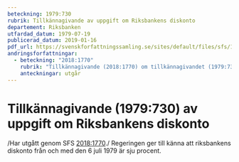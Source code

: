 ```yaml
---
beteckning: 1979:730
rubrik: Tillkännagivande av uppgift om Riksbankens diskonto
departement: Riksbanken
utfardad_datum: 1979-07-19
publicerad_datum: 2019-01-16
pdf_url: https://svenskforfattningssamling.se/sites/default/files/sfs/1979-07/SFS1979-730.pdf
andringsforfattningar:
  - beteckning: "2018:1770"
    rubrik: "Tillkännagivande (2018:1770) om tillkännagivandet (1979:730) av uppgift om Riksbankens diskonto"
    anteckningar: utgår
---
```


# Tillkännagivande (1979:730) av uppgift om Riksbankens diskonto

/Har utgått genom SFS [2018:1770](https://selex.se/eli/sfs/2018/1770)./ Regeringen ger till känna att riksbankens diskonto från och med den 6 juli 1979 är sju procent.